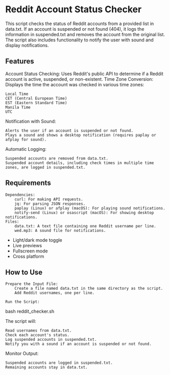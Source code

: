 # Reddit Account Status Checker

This script checks the status of Reddit accounts from a provided list in data.txt. If an account is suspended or not found (404), it logs the information in suspended.txt and removes the account from the original list. The script also includes functionality to notify the user with sound and display notifications.

## Features

Account Status Checking: Uses Reddit's public API to determine if a Reddit account is active, suspended, or non-existent.
Time Zone Conversion: Displays the time the account was checked in various time zones:

    Local Time
    CET (Central European Time)
    EST (Eastern Standard Time)
    Manila Time
    UTC

Notification with Sound:

    Alerts the user if an account is suspended or not found.
    Plays a sound and shows a desktop notification (requires paplay or afplay for sound).

Automatic Logging:

    Suspended accounts are removed from data.txt.
    Suspended account details, including check times in multiple time zones, are logged in suspended.txt.

## Requirements

    Dependencies:
        curl: For making API requests.
        jq: For parsing JSON responses.
        paplay (Linux) or afplay (macOS): For playing sound notifications.
        notify-send (Linux) or osascript (macOS): For showing desktop notifications.
    Files:
        data.txt: A text file containing one Reddit username per line.
        wed.mp3: A sound file for notifications.

- Light/dark mode toggle
- Live previews
- Fullscreen mode
- Cross platform

## How to Use

    Prepare the Input File:
        Create a file named data.txt in the same directory as the script.
        Add Reddit usernames, one per line.

    Run the Script:

bash reddit_checker.sh

The script will:

    Read usernames from data.txt.
    Check each account's status.
    Log suspended accounts in suspended.txt.
    Notify you with a sound if an account is suspended or not found.

Monitor Output:

    Suspended accounts are logged in suspended.txt.
    Remaining accounts stay in data.txt.
